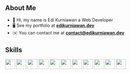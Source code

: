 ## About Me

- 👋 Hi, my name is Edi Kurniawan a Web Developer
- 🖥️ See my portfolio at **[edikurniawan.dev](https://edikurniawan.dev/)**
- ✉️ You can contact me at **[contact@edikurniawan.dev](mailto:contact@edikurniawan.dev)**

## Skills

<code><a href="https://tc39.es/zh-Hans/"><img height="32" src="https://cdn.jsdelivr.net/gh/devicons/devicon/icons/javascript/javascript-original.svg"></a></code>
<code><a href="https://www.typescriptlang.org/"><img height="32" src="https://cdn.jsdelivr.net/gh/devicons/devicon/icons/typescript/typescript-original.svg"></a></code>
<code><a href="https://reactjs.org/"><img height="32" src="https://cdn.jsdelivr.net/gh/devicons/devicon/icons/react/react-original.svg"></a></code>
<code><a href="https://nextjs.org/"><img height="32" src="https://cdn.jsdelivr.net/gh/devicons/devicon/icons/nextjs/nextjs-original.svg"></a></code>
<code><a href="https://tailwindcss.com/"><img height="32" src="https://cdn.jsdelivr.net/gh/devicons/devicon/icons/tailwindcss/tailwindcss-original.svg"></a></code>
<code><a href="https://getbootstrap.com/"><img height="32" src="https://cdn.jsdelivr.net/gh/devicons/devicon/icons/bootstrap/bootstrap-plain.svg"></a></code>
<code><a href="https://nodejs.org/"><img height="32" src="https://cdn.jsdelivr.net/gh/devicons/devicon/icons/nodejs/nodejs-original.svg"></a></code>
<code><a href="https://expressjs.com/"><img height="32" src="https://cdn.jsdelivr.net/gh/devicons/devicon/icons/express/express-original.svg"></a></code>
<code><a href="https://laravel.com/"><img height="32" src="https://cdn.jsdelivr.net/gh/devicons/devicon/icons/laravel/laravel-original.svg"></a></code>
<code><a href="https://www.mongodb.com/"><img height="32" src="https://cdn.jsdelivr.net/gh/devicons/devicon/icons/mongodb/mongodb-original.svg"></a></code>
<code><a href="https://www.mysql.com/"><img height="32" src="https://cdn.jsdelivr.net/gh/devicons/devicon/icons/mysql/mysql-original.svg"></a></code>
